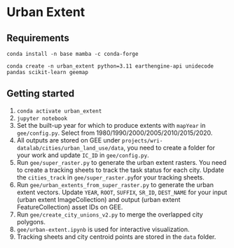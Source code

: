 # Urban Extent

## Requirements
`conda install -n base mamba -c conda-forge`

`conda create -n urban_extent python=3.11 earthengine-api unidecode pandas scikit-learn geemap`

## Getting started
1. `conda activate urban_extent`
2. `jupyter notebook`
3. Set the built-up year for which to produce extents with `mapYear` in `gee/config.py`. Select from 1980/1990/2000/2005/2010/2015/2020.
4. All outputs are stored on GEE under `projects/wri-datalab/cities/urban_land_use/data`, you need to create a folder for your work and update `IC_ID` in `gee/config.py`.
5. Run `gee/super_raster.py` to generate the urban extent rasters. You need to create a tracking sheets to track the task status for each city. Update the `cities_track` in `gee/super_raster.py`for your tracking sheets.
6. Run `gee/urban_extents_from_super_raster.py` to generate the urban extent vectors. Update `YEAR`, `ROOT`, `SUFFIX`, `SR_ID`, `DEST_NAME` for your input (urban extent ImageCollection) and output (urban extent FeatureCollection) asset IDs on GEE. 
7. Run `gee/create_city_unions_v2.py` to merge the overlapped city polygons.
8. `gee/urban-extent.ipynb` is used for interactive visualization.
9. Tracking sheets and city centroid points are stored in the `data` folder.
